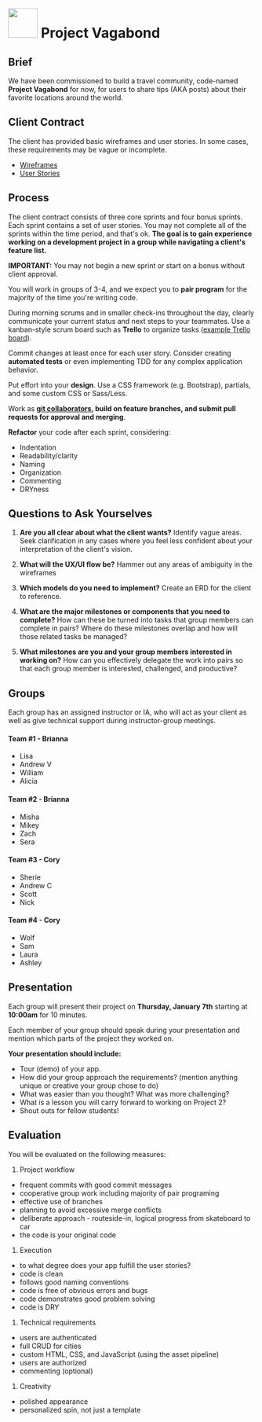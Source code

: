 # <img src="https://cloud.githubusercontent.com/assets/7833470/10899314/63829980-8188-11e5-8cdd-4ded5bcb6e36.png" height="60"> Project Vagabond

## Brief

We have been commissioned to build a travel community, code-named **Project Vagabond** for now, for users to share tips (AKA posts) about their favorite locations around the world.

## Client Contract

The client has provided basic wireframes and user stories. In some cases, these requirements may be vague or incomplete.

* [Wireframes](./wireframes.png)
* [User Stories](./user-stories.md)

## Process

The client contract consists of three core sprints and four bonus sprints. Each sprint contains a set of user stories. You may not complete all of the sprints within the time period, and that's ok. **The goal is to gain experience working on a development project in a group while navigating a client's feature list.**

**IMPORTANT:** You may not begin a new sprint or start on a bonus without client approval.

You will work in groups of 3-4, and we expect you to **pair program** for the majority of the time you're writing code.

During morning scrums and in smaller check-ins throughout the day, clearly communicate your current status and next steps to your teammates. Use a kanban-style scrum board such as **Trello** to organize tasks ([example Trello board](https://trello.com/b/JPdt327u/vagabond)).

Commit changes at least once for each user story. Consider creating **automated tests** or even implementing TDD for any complex application behavior.

Put effort into your **design**. Use a CSS framework (e.g. Bootstrap), partials, and some custom CSS or Sass/Less.

Work as **[git collaborators](./git-collaboration-workflow.md), build on feature branches, and submit pull requests for approval and merging**.

**Refactor** your code after each sprint, considering:

* Indentation
* Readability/clarity
* Naming
* Organization
* Commenting
* DRYness

## Questions to Ask Yourselves

1. **Are you all clear about what the client wants?** Identify vague areas. Seek clarification in any cases where you feel less confident about your interpretation of the client's vision.

2. **What will the UX/UI flow be?** Hammer out any areas of ambiguity in the wireframes

3. **Which models do you need to implement?** Create an ERD for the client to reference.

4. **What are the major milestones or components that you need to complete?** How can these be turned into tasks that group members can complete in pairs? Where do these milestones overlap and how will those related tasks be managed?

5. **What milestones are you and your group members interested in working on?** How can you effectively delegate the work into pairs so that each group member is interested, challenged, and productive?

## Groups

Each group has an assigned instructor or IA, who will act as your client as well as give technical support during instructor-group meetings.

#### Team \#1 - Brianna
* Lisa
* Andrew V
* William
* Alicia

#### Team \#2 - Brianna
* Misha
* Mikey
* Zach
* Sera

#### Team \#3 - Cory
* Sherie
* Andrew C
* Scott
* Nick

#### Team \#4 - Cory
* Wolf
* Sam
* Laura
* Ashley


## Presentation

Each group will present their project on **Thursday, January 7th** starting at **10:00am** for 10 minutes.

Each member of your group should speak during your presentation and mention which parts of the project they worked on.

**Your presentation should include:**

* Tour (demo) of your app.
* How did your group approach the requirements? (mention anything unique or creative your group chose to do)
* What was easier than you thought? What was more challenging?
* What is a lesson you will carry forward to working on Project 2?
* Shout outs for fellow students!

## Evaluation

You will be evaluated on the following measures:

1. Project workflow
  - frequent commits with good commit messages
  - cooperative group work including majority of pair programing
  - effective use of branches
  - planning to avoid excessive merge conflicts
  - deliberate approach - routeside-in, logical progress from skateboard to car
  - the code is your original code
1. Execution
  - to what degree does your app fulfill the user stories?
  - code is clean
  - follows good naming conventions
  - code is free of obvious errors and bugs
  - code demonstrates good problem solving
  - code is DRY
1. Technical requirements
  - users are authenticated
  - full CRUD for cities
  - custom HTML, CSS, and JavaScript (using the asset pipeline)
  - users are authorized
  - commenting (optional)
1. Creativity
  - polished appearance
  - personalized spin, not just a template
